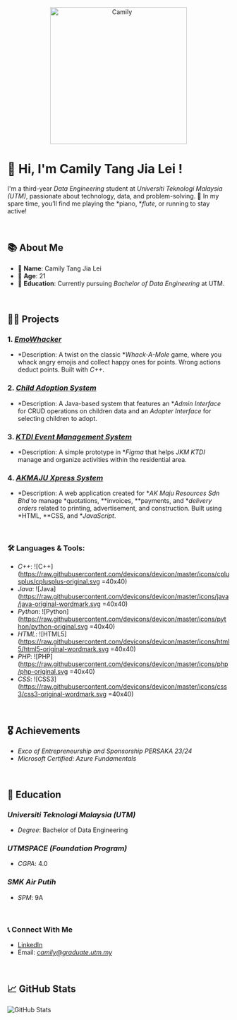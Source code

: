 <div align="center">
  <img src="" alt="Camily" width="310px">
</div>

# 👋 Hi, I'm Camily Tang Jia Lei !

I'm a third-year *Data Engineering* student at *Universiti Teknologi Malaysia (UTM)*, passionate about technology, data, and problem-solving. 
🚀  In my spare time, you’ll find me playing the *piano, **flute*, or running to stay active!

<br>

## 📚 About Me
- 💬 **Name**: Camily Tang Jia Lei
- 🎂 **Age**: 21
- 🌱 **Education**: Currently pursuing *Bachelor of Data Engineering* at UTM.

<br>

## 👨‍💻 Projects

### 1. [*EmoWhacker*](https://youtu.be/Oc-6aL7f7Co)
- *Description: A twist on the classic **Whack-A-Mole* game, where you whack angry emojis and collect happy ones for points. Wrong actions deduct points. Built with *C++*.

### 2. [*Child Adoption System*](#)
- *Description: A Java-based system that features an **Admin Interface* for CRUD operations on children data and an *Adopter Interface* for selecting children to adopt.

### 3. [*KTDI Event Management System*](#)
- *Description: A simple prototype in **Figma* that helps *JKM KTDI* manage and organize activities within the residential area.

### 4. [*AKMAJU Xpress System*](https://www.akmajuxpress.com) 
- *Description: A web application created for **AK Maju Resources Sdn Bhd* to manage *quotations, **invoices, **payments, and **delivery orders* related to printing, advertisement, and construction. Built using *HTML, **CSS, and **JavaScript*.

<br> 

### 🛠️ Languages & Tools:
- *C++*: ![C++](https://raw.githubusercontent.com/devicons/devicon/master/icons/cplusplus/cplusplus-original.svg =40x40)
- *Java*: ![Java](https://raw.githubusercontent.com/devicons/devicon/master/icons/java/java-original-wordmark.svg =40x40)
- *Python*: ![Python](https://raw.githubusercontent.com/devicons/devicon/master/icons/python/python-original.svg =40x40)
- *HTML*: ![HTML5](https://raw.githubusercontent.com/devicons/devicon/master/icons/html5/html5-original-wordmark.svg =40x40)
- *PHP*: ![PHP](https://raw.githubusercontent.com/devicons/devicon/master/icons/php/php-original.svg =40x40)
- *CSS*: ![CSS3](https://raw.githubusercontent.com/devicons/devicon/master/icons/css3/css3-original-wordmark.svg =40x40)

<br>

## 🎖️ Achievements
- *Exco of Entrepreneurship and Sponsorship PERSAKA 23/24*
- *Microsoft Certified: Azure Fundamentals*

<br>

## 🏫 Education

### *Universiti Teknologi Malaysia (UTM)*  
- *Degree*: Bachelor of Data Engineering  

### *UTMSPACE (Foundation Program)*  
- *CGPA*: 4.0

### *SMK Air Putih*  
- *SPM*: 9A

<br>

### 📞 Connect With Me
- [LinkedIn](https://www.linkedin.com/in/camily-tang)  
- Email: *[camily@graduate.utm.my](mailto:camily@graduate.utm.my)*

<br>

## 📈 GitHub Stats
![GitHub Stats](https://github-readme-stats.vercel.app/api?username=YOUR_GITHUB_USERNAME&show_icons=true&locale=en)
